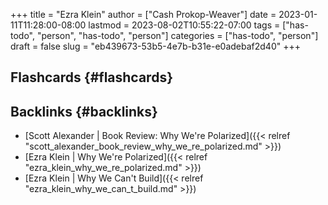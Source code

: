 +++
title = "Ezra Klein"
author = ["Cash Prokop-Weaver"]
date = 2023-01-11T11:28:00-08:00
lastmod = 2023-08-02T10:55:22-07:00
tags = ["has-todo", "person", "has-todo", "person"]
categories = ["has-todo", "person"]
draft = false
slug = "eb439673-53b5-4e7b-b31e-e0adebaf2d40"
+++

## Flashcards {#flashcards}


## Backlinks {#backlinks}

-   [Scott Alexander | Book Review: Why We're Polarized]({{< relref "scott_alexander_book_review_why_we_re_polarized.md" >}})
-   [Ezra Klein | Why We're Polarized]({{< relref "ezra_klein_why_we_re_polarized.md" >}})
-   [Ezra Klein | Why We Can't Build]({{< relref "ezra_klein_why_we_can_t_build.md" >}})
